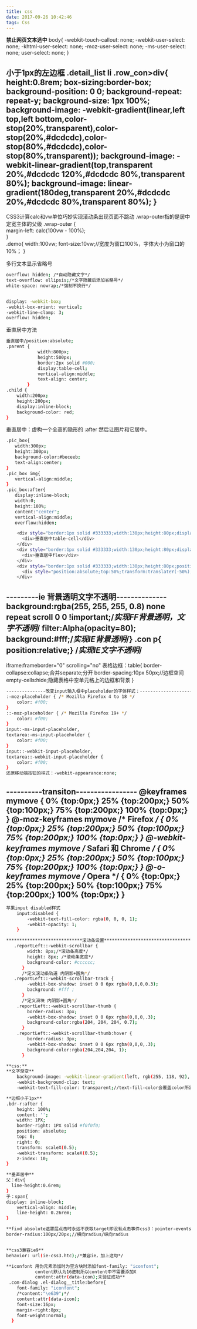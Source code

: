 ```yaml
---
title: css
date: 2017-09-26 10:42:46
tags: Css
---
```

**禁止网页文本选中**
body{
-webkit-touch-callout: none;
-webkit-user-select: none;
-khtml-user-select: none;
-moz-user-select: none;
-ms-user-select: none;
user-select: none;
}

**小于1px的左边框**
.detail_list  li .row_con>div{
  height:0.8rem;
  box-sizing:border-box;
  background-position: 0 0;
    background-repeat: repeat-y;
    background-size: 1px 100%;
    background-image: -webkit-gradient(linear,left top,left bottom,color-stop(20%,transparent),color-stop(20%,#dcdcdc),color-stop(80%,#dcdcdc),color-stop(80%,transparent));
    background-image: -webkit-linear-gradient(top,transparent 20%,#dcdcdc 120%,#dcdcdc 80%,transparent 80%);
    background-image: linear-gradient(180deg,transparent 20%,#dcdcdc 20%,#dcdcdc 80%,transparent 80%);
}
---
<!--more-->
CSS3计算calc和vw单位巧妙实现滚动条出现页面不跳动 .wrap-outer指的是居中定宽主体的父级
.wrap-outer {   
    margin-left: calc(100vw - 100%);   
}  
.demo{
	width:100vw;
	font-size:10vw;//宽度为窗口100%，字体大小为窗口的10%；
}

多行文本显示省略号
``` bash
overflow: hidden; /*自动隐藏文字*/
text-overflow: ellipsis;/*文字隐藏后添加省略号*/
white-space: nowrap;/*强制不换行*/


display: -webkit-box;
-webkit-box-orient: vertical;
-webkit-line-clamp: 3;
overflow: hidden;
```
垂直居中方法
```bash
垂直居中/position:absolute;
.parent {
            width:800px;
            height:500px;
            border:2px solid #000;
            display:table-cell;
            vertical-align:middle;
            text-align: center;
        }
.child {
    width:200px;
    height:200px;
    display:inline-block;
    background-color: red;
}
```
垂直居中：虚构一个全高的隐形的 :after 然后让图片和它居中。
```bash
.pic_box{
　　width:300px;
　　height:300px;
　　background-color:#beceeb;
　　text-align:center;
}
.pic_box img{
　　vertical-align:middle;
}
.pic_box:after{
　　display:inline-block;
　　width:0;
　　height:100%;
　　content:"center";
　　vertical-align:middle;
　　overflow:hidden;

```

```bash
    <div style="border:1px solid #333333;width:130px;height:80px;display:table-cell;vertical-align:middle;">
      <div>垂直居中table-cell</div>
    </div>
    <div style="border:1px solid #333333;width:130px;height:80px;display:flex;align-items:center;">
      <div>垂直居中flex</div>
    </div>
    <div style="border:1px solid #333333;width:130px;height:80px;position:relative;">
      <div style="position:absolute;top:50%;transform:translateY(-50%);">垂直居中translateY(-50%)</div>
    </div>
```
---------ie 背景透明文字不透明--------------
background:rgba(255, 255, 255, 0.8) none repeat scroll 0 0 !important;/*实现FF背景透明，文字不透明*/
filter:Alpha(opacity=80); background:#fff;/*实现IE背景透明*/}
.con p{ position:relative;}
/*实现IE文字不透明*/
---------------------------------------------

iframe:frameborder="0" scrolling="no" 
表格边框：table{
	          border-collapse:collapse;合并separate;分开
	          border-spacing:10px 50px;//边框空间
	          empty-cells:hide;隐藏表格中空单元格上的边框和背景
          }

```bash
---------------改变input输入框中placeholder的字体样式：--------------------
:-moz-placeholder { /* Mozilla Firefox 4 to 18 */
    color: #f00;  
}
::-moz-placeholder { /* Mozilla Firefox 19+ */
    color: #f00;
}
input:-ms-input-placeholder,
textarea:-ms-input-placeholder {
    color: #f00;
}
input::-webkit-input-placeholder,
textarea::-webkit-input-placeholder {
    color: #f00;
}
还原移动端按钮的样式：-webkit-appearance:none;
```

----------transiton-----------------
@keyframes mymove
{
0%   {top:0px;}
25%  {top:200px;}
50%  {top:100px;}
75%  {top:200px;}
100% {top:0px;}
}
@-moz-keyframes mymove /* Firefox */
{
0%   {top:0px;}
25%  {top:200px;}
50%  {top:100px;}
75%  {top:200px;}
100% {top:0px;}
}
@-webkit-keyframes mymove /* Safari 和 Chrome */
{
0%   {top:0px;}
25%  {top:200px;}
50%  {top:100px;}
75%  {top:200px;}
100% {top:0px;}
}
@-o-keyframes mymove /* Opera */
{
0%   {top:0px;}
25%  {top:200px;}
50%  {top:100px;}
75%  {top:200px;}
100% {top:0px;}
}
-----------------
```bash
苹果input disabled样式
	input:disabled {
		-webkit-text-fill-color: rgba(0, 0, 0, 1);
		-webkit-opacity: 1;
	}
```	

```bash
*****************************滚动条设置***********************************
   .reportLeft::-webkit-scrollbar {  
        width: 8px;/*滚动条高度*/  
        height: 8px; /*滚动条宽度*/ 
        background-color: #cccccc;  
      }  
      /*定义滚动条轨道 内阴影+圆角*/  
   .reportLeft::-webkit-scrollbar-track {  
        -webkit-box-shadow: inset 0 0 6px rgba(0,0,0,0.3);  
        background: #fff ;  
      }  
      /*定义滑块 内阴影+圆角*/  
    .reportLeft::-webkit-scrollbar-thumb {  
        border-radius: 3px;  
        -webkit-box-shadow: inset 0 0 6px rgba(0,0,0,.3);  
        background-color:rgba(204, 204, 204, 0.7);  
      }  
    .reportLeft::-webkit-scrollbar-thumb:hover {  
        border-radius: 3px;  
        -webkit-box-shadow: inset 0 0 6px rgba(0,0,0,.3);  
        background-color:rgba(204,204,204, 1);  
      }

**css:**
**文字渐变**
    background-image: -webkit-linear-gradient(left, rgb(255, 118, 92), rgb(255, 35, 179));
    -webkit-background-clip: text;
    -webkit-text-fill-color: transparent;//text-fill-color会覆盖color所定义的字体颜色：

**边框小于1px**
.bdr-r:after {
    height: 100%;
    content: '';
    width: 1PX;
    border-right: 1PX solid #f0f0f0;
    position: absolute;
    top: 0;
    right: 0;
    transform: scaleX(0.5);
    -webkit-transform: scaleX(0.5);
    z-index: 10;
}

**垂直居中**
父：div{
  line-height:0.6rem;
}
子：span{
display: inline-block;
    vertical-align: middle;
    line-height: 0.26rem;
}

**fixd absolute遮罩层点击时永远不获取target即没有点击事件css3：pointer-events:none;**
border-radius:100px/20px;//横向radius/纵向radius


**css3兼容ie9**
behavior: url(ie-css3.htc);/*兼容ie，加上这句*/

**iconfont 用伪元素添加时为空方块时添加font-family: "iconfont";
           content默认为16进制所以content中不需要添加X
           content:attr(data-icon);未验证成功**
 .com-dialog .el-dialog__title:before{
    font-family: "iconfont";
    /*content:"\e639";*/
    content:attr(data-icon);
    font-size:16px;
    margin-right:8px;
    font-weight:normal;
  }